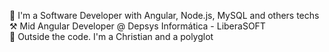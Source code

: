 <p align="left">🎯 I'm a Software Developer with Angular, Node.js, MySQL and others techs<br> ⚒️ Mid Angular Developer @ Depsys Informática - LiberaSOFT <br>🎲 Outside the code. I'm a Christian and a polyglot</p>
